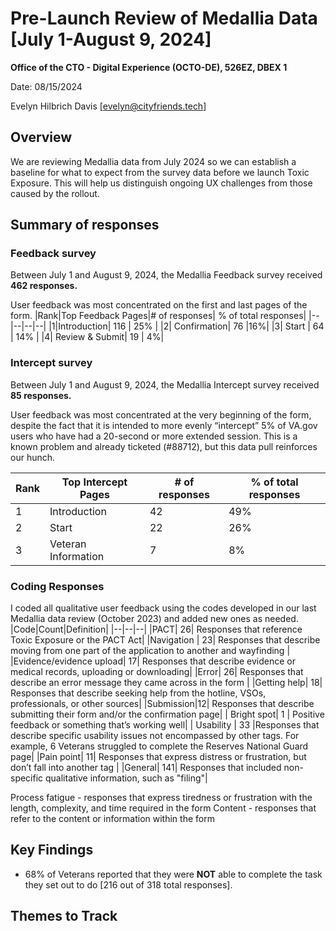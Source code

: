 # Pre-Launch Review of Medallia Data [July 1-August 9, 2024]

**Office of the CTO - Digital Experience (OCTO-DE), 526EZ, DBEX 1**

Date: 08/15/2024

Evelyn Hilbrich Davis [evelyn@cityfriends.tech]


## Overview
We are reviewing Medallia data from July 2024 so we can establish a baseline for what to expect from the survey data before we launch Toxic Exposure. This will help us distinguish ongoing UX challenges from those caused by the rollout.

## Summary of responses

### Feedback survey
Between July 1 and August 9, 2024, the Medallia Feedback survey received **462 responses.** 

User feedback was most concentrated on the first and last pages of the form.
|Rank|Top Feedback Pages|# of responses| % of total responses|
|--|--|--|--|
|1|Introduction| 116 | 25% |
|2| Confirmation| 76 |16%|
|3| Start | 64 | 14% |
|4| Review & Submit| 19 | 4%|

### Intercept survey
Between July 1 and August 9, 2024, the Medallia Intercept survey received **85 responses.** 

User feedback was most concentrated at the very beginning of the form, despite the fact that it is intended to more evenly  “intercept” 5% of VA.gov users who have had a 20-second or more extended session. This is a known problem and already ticketed (#88712), but this data pull reinforces our hunch. 

|Rank|Top Intercept Pages|# of responses| % of total responses|
|--|--|--|--|
|1|Introduction| 42 | 49% |
|2| Start| 22 | 26%|
|3| Veteran Information | 7 | 8% |
  
### Coding Responses
I coded all qualitative user feedback using the codes developed in our last Medallia data review (October 2023) and added new ones as needed. 
|Code|Count|Definition|
|--|--|--|
|PACT| 26| Responses that reference Toxic Exposure or the PACT Act|
|Navigation | 23| Responses that describe moving from one part of the application to another and wayfinding |
|Evidence/evidence upload| 17| Responses that describe evidence or medical records, uploading or downloading|
|Error| 26| Responses that describe an error message they came across in the form |
|Getting help| 18| Responses that describe seeking help from the hotline, VSOs, professionals, or other sources|
|Submission|12| Responses that describe submitting their form and/or the confirmation page|
| Bright spot| 1 | Positive feedback or something that’s working well|
| Usability | 33 |Responses that describe specific usability issues not encompassed by other tags. For example, 6 Veterans struggled to complete the Reserves National Guard page|
|Pain point| 11| Responses that express distress or frustration, but don’t fall into another tag |
|General| 141| Responses that included non-specific qualitative information, such as "filing"|


Process fatigue - responses that express tiredness or frustration with the length, complexity, and time required in the form
Content - responses that refer to the content or information within the form

## Key Findings

- 68% of Veterans reported that they were **NOT** able to complete the task they set out to do [216 out of 318 total responses].

## Themes to Track
